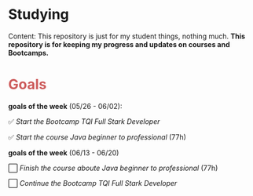 # Studying
<body>Content: This repository is just for my student things, nothing much. <b>This repository is for keeping my progress and updates on courses and Bootcamps. </b>

<h1 style="color:#CD5C5C">Goals</h1>
<b>goals of the week</b> (05/26 - 06/02): 

  ✅ <i>Start the Bootcamp TQI Full Stark Developer</i>
  
  ✅ <i>Start the course Java beginner to professional</i> (77h)
 
<b>goals of the week</b> (06/13 - 06/20)

  ⬜ <i>Finish the course aboute Java beginner to professional</i> (77h)
  
  ⬜ <i>Continue the Bootcamp TQI Full Stark Developer</i>
  
</body>
